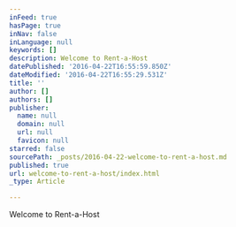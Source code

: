 ```yaml
---
inFeed: true
hasPage: true
inNav: false
inLanguage: null
keywords: []
description: Welcome to Rent-a-Host
datePublished: '2016-04-22T16:55:59.850Z'
dateModified: '2016-04-22T16:55:29.531Z'
title: ''
author: []
authors: []
publisher:
  name: null
  domain: null
  url: null
  favicon: null
starred: false
sourcePath: _posts/2016-04-22-welcome-to-rent-a-host.md
published: true
url: welcome-to-rent-a-host/index.html
_type: Article

---
```

Welcome to Rent-a-Host